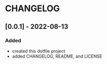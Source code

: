 
# CHANGELOG

## [0.0.1] - 2022-08-13

### Added
- created this dotfile project
- added CHANGELOG, README, and LICENSE
